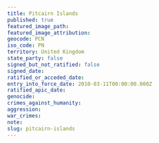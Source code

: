 ```yaml
---
title: Pitcairn Islands
published: true
featured_image_path:
featured_image_attribution:
geocode: PCN
iso_code: PN
territory: United Kingdom
state_party: false
signed_but_not_ratified: false
signed_date:
ratified_or_acceded_date:
entry_into_force_date: 2010-03-11T00:00:00.000Z
ratified_apic_date:
genocide:
crimes_against_humanity:
aggression:
war_crimes:
note:
slug: pitcairn-islands
---
```



